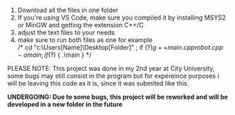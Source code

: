 

1. Download all the files in one folder
2. If you're using VS Code, make sure you compiled it by installing MSYS2 or MinGW and getting the extension C++/C
3. adjust the text files to your needs
4. make sure to run both files as one for example <br>
/* cd "c:\Users\[Name]\Desktop\[Folder]\" ; if ($?) { g++ main.cpp robot.cpp -o main } ; if ($?) { .\main } */

PLEASE NOTE: This project was done in my 2nd year at City University, some bugs may still consist in the program but for expereince purposes i will be leaving this code as it is, since it was submited like this.

<b>UNDERGOING: Due to some bugs, this project will be reworked and will be developed in a new folder in the future<b>
